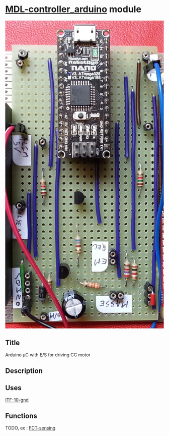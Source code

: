 # [MDL-controller_arduino]() module
![](viewme.jpg)

## Title
Arduino µC with E/S for driving CC motor

## Description

## Uses
[ITF-10-gnd](../../interfaces/ITF-10-gnd)

## Functions
TODO, ex : [FCT-sensing](../../functions/FCT-sensing)
